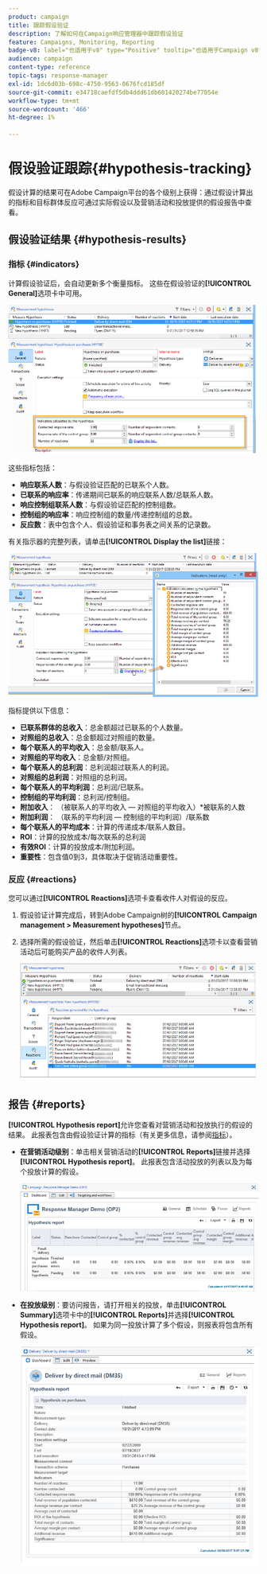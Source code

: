 ```yaml
---
product: campaign
title: 跟踪假设验证
description: 了解如何在Campaign响应管理器中跟踪假设验证
feature: Campaigns, Monitoring, Reporting
badge-v8: label="也适用于v8" type="Positive" tooltip="也适用于Campaign v8"
audience: campaign
content-type: reference
topic-tags: response-manager
exl-id: 1dc6d03b-698c-4750-9563-0676fcd185df
source-git-commit: e34718caefdf5db4ddd61db601420274be77054e
workflow-type: tm+mt
source-wordcount: '466'
ht-degree: 1%

---
```


# 假设验证跟踪{#hypothesis-tracking}



假设计算的结果可在Adobe Campaign平台的各个级别上获得：通过假设计算出的指标和目标群体反应可通过实际假设以及营销活动和投放提供的假设报告中查看。

## 假设验证结果 {#hypothesis-results}

### 指标 {#indicators}

计算假设验证后，会自动更新多个衡量指标。 这些在假设验证的&#x200B;**[!UICONTROL General]**&#x200B;选项卡中可用。

![](assets/response_hypothesis_delivery_example_010.png)

这些指标包括：

* **响应联系人数**：与假设验证匹配的已联系个人数。
* **已联系的响应率**：传递期间已联系的响应联系人数/总联系人数。
* **响应控制组联系人数**：与假设验证匹配的控制组数。
* **控制组的响应率**：响应控制组的数量/传递控制组的总数。
* **反应数**：表中包含个人、假设验证和事务表之间关系的记录数。

有关指示器的完整列表，请单击&#x200B;**[!UICONTROL Display the list]**&#x200B;链接：

![](assets/response_hypothesis_indicators_002.png)

指标提供以下信息：

* **已联系群体的总收入**：总金额超过已联系的个人数量。
* **对照组的总收入**：总金额超过对照组的数量。
* **每个联系人的平均收入**：总金额/联系人。
* **对照组的平均收入**：总金额/对照组。
* **每个联系人的总利润**：总利润超过联系人的利润。
* **对照组的总利润**：对照组的总利润。
* **每个联系人的平均利润**：总利润/已联系。
* **控制组的平均利润**：总利润/控制组。
* **附加收入**： （被联系人的平均收入 — 对照组的平均收入）&#42;被联系的人数
* **附加利润**： （联系的平均利润 — 控制组的平均利润）/联系数
* **每个联系人的平均成本**：计算的传递成本/联系人数目。
* **ROI**：计算的投放成本/每次联系的总利润
* **有效ROI**：计算的投放成本/附加利润。
* **重要性**：包含值0到3，具体取决于促销活动重要性。

### 反应 {#reactions}

您可以通过&#x200B;**[!UICONTROL Reactions]**&#x200B;选项卡查看收件人对假设的反应。

1. 假设验证计算完成后，转到Adobe Campaign树的&#x200B;**[!UICONTROL Campaign management > Measurement hypotheses]**&#x200B;节点。
1. 选择所需的假设验证，然后单击&#x200B;**[!UICONTROL Reactions]**&#x200B;选项卡以查看营销活动后可能购买产品的收件人列表。

   ![](assets/response_hypothesis_reactions_001.png)

## 报告 {#reports}

**[!UICONTROL Hypothesis report]**&#x200B;允许您查看对营销活动和投放执行的假设的结果。 此报表包含由假设验证计算的指标（有关更多信息，请参阅[指标](#indicators)）。

* **在营销活动级别**：单击相关营销活动的&#x200B;**[!UICONTROL Reports]**&#x200B;链接并选择&#x200B;**[!UICONTROL Hypothesis report]**。 此报表包含活动投放的列表以及为每个投放计算的假设。

  ![](assets/response_hypothesis_campaign_report_001.png)

* **在投放级别**：要访问报告，请打开相关的投放，单击&#x200B;**[!UICONTROL Summary]**&#x200B;选项卡中的&#x200B;**[!UICONTROL Reports]**&#x200B;并选择&#x200B;**[!UICONTROL Hypothesis report]**。 如果为同一投放计算了多个假设，则报表将包含所有假设。

  ![](assets/response_hypothesis_delivery_report_001.png)
